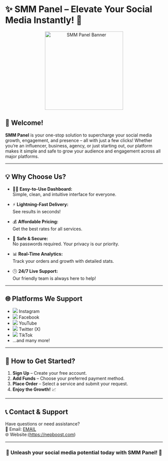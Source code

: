 # ✨ SMM Panel – Elevate Your Social Media Instantly! 🚀
<div align="center">
  <img src="https://5.imimg.com/data5/SELLER/Default/2022/1/KG/FA/ON/133512828/smo-marketing-png-500x500.png" alt="SMM Panel Banner" width="250"/>
</div>


## 🎉 Welcome!

**SMM Panel** is your one-stop solution to supercharge your social media growth, engagement, and presence – all with just a few clicks! Whether you’re an influencer, business, agency, or just starting out, our platform makes it simple and safe to grow your audience and engagement across all major platforms.

---

## 💡 Why Choose Us?

- 🧑‍💻 **Easy-to-Use Dashboard:**  
  Simple, clean, and intuitive interface for everyone.

- ⚡ **Lightning-Fast Delivery:**  
  See results in seconds!

- 💰 **Affordable Pricing:**  
  Get the best rates for all services.

- 🔐 **Safe & Secure:**  
  No passwords required. Your privacy is our priority.

- 📊 **Real-Time Analytics:**  
  Track your orders and growth with detailed stats.

- 🕒 **24/7 Live Support:**  
  Our friendly team is always here to help!

---

## 🌐 Platforms We Support

- <img src="https://img.icons8.com/color/24/instagram-new.png"/> Instagram  
- <img src="https://img.icons8.com/color/24/facebook-new.png"/> Facebook  
- <img src="https://img.icons8.com/color/24/youtube-play.png"/> YouTube  
- <img src="https://img.icons8.com/color/24/twitter--v1.png"/> Twitter (X)  
- <img src="https://img.icons8.com/color/24/tiktok.png"/> TikTok  
- ...and many more!

---

## 🚦 How to Get Started?

1. **Sign Up** – Create your free account.
2. **Add Funds** – Choose your preferred payment method.
3. **Place Order** – Select a service and submit your request.
4. **Enjoy the Growth!** 📈

---


## 📞 Contact & Support

Have questions or need assistance?  
📧 Email: [EMAIL](mailto:support@nepboost.com)  
🌐 Website:(https://nepboost.com)

---

<div align="center">

### 🌟 Unleash your social media potential today with **SMM Panel**! 🌟

</div>
